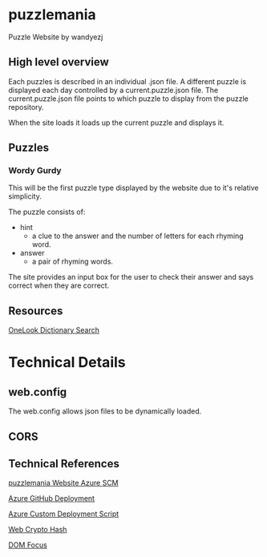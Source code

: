 # puzzlemania
Puzzle Website by wandyezj

## High level overview

Each puzzles is described in an individual .json file.
A different puzzle is displayed each day controlled by a current.puzzle.json file.
The current.puzzle.json file points to which puzzle to display from the puzzle repository.

When the site loads it loads up the current puzzle and displays it.

## Puzzles

### Wordy Gurdy

This will be the first puzzle type displayed by the website due to it's relative simplicity.

The puzzle consists of:
* hint
    * a clue to the answer and the number of letters for each rhyming word.
* answer
    * a pair of rhyming words.

The site provides an input box for the user to check their answer and says correct when they are correct.

## Resources

[OneLook Dictionary Search](https://onelook.com/)

# Technical Details

## web.config 

The web.config allows json files to be dynamically loaded.

## CORS

## Technical References

[puzzlemania Website Azure SCM](https://puzzlemania.scm.azurewebsites.net/)

[Azure GitHub Deployment](https://blog.github.com/2015-09-15-automating-code-deployment-with-github-and-azure/)

[Azure Custom Deployment Script](https://github.com/projectkudu/kudu/wiki/Custom-Deployment-Script)

[Web Crypto Hash](https://developer.mozilla.org/en-US/docs/Web/API/SubtleCrypto/digest)

[DOM Focus](https://www.w3schools.com/jsref/met_html_focus.asp)
